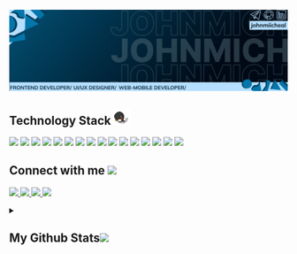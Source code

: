 
<p align="center">
 <img src="https://github.com/Johnmiicheal/Johnmiicheal/blob/main/images/RE_GIT_BANNER.png" />
</p align="center">

<p align="center">
 
 <!-- <img src="https://badges.pufler.dev/visits/johnmiicheal/johnmiicheal"/> 
 <img src="https://badges.pufler.dev/years/johnmiicheal"/>
 <img src="https://badges.pufler.dev/repos/johnmiicheal"/>
 <img src="https://badges.pufler.dev/commits/monthly/johnmiicheal" /> -->

</p>

<!-- <p align="center">
  I'm a 4th year student pursuing Bachelor's in Information Technology 🎓 from Covenant University 🏛. I'm a dedicated and motivated learner who's always willing to learn and work across technologies and domains 💡. I love to explore new technologies and leverage them to solve real-life problems ✨. I'm deep into Web & Mobile Development | Robotics | Artificial Intelligence | Cyber Security.
</p>  -->

<h2 align="left">Technology Stack <img src="https://github.com/johnmiicheal/johnmiicheal/blob/main/images/laptop.gif" width="30"></h2>

<p align="left">
 <img src="https://img.shields.io/badge/Rust-black?style=flat-square&logo=rust"/>
<img src="https://img.shields.io/badge/-Java-black?style=flat-square&logo=android"/>
<img src="https://img.shields.io/badge/-C++-black?style=flat-square&logo=cplusplus"/>
<img src="https://img.shields.io/badge/-HTML5-black?style=flat-square&logo=html5"/>
<img src="https://img.shields.io/badge/-CSS3-black?style=flat-square&logo=css3"/>
<img src="https://img.shields.io/badge/-Ruby-black?style=flat-square&logo=ruby"/>
<img src="https://img.shields.io/badge/-AwS-black?style=flat-square&logo=amazon"/>
<img src= "https://img.shields.io/badge/-Flask-black?style=flat-square&logo=flask"/>
<img src="https://img.shields.io/badge/-JavaScript-black?style=flat-square&logo=javascript"/>
<img src ="https://img.shields.io/badge/-Typescript-black?style=flat-square&logo=typescript" />
<img src="https://img.shields.io/badge/-Nodejs-black?style=flat-square&logo=Node.js"/>
<img src="https://img.shields.io/badge/-React-black?style=flat-square&logo=react"/>
<img src="https://img.shields.io/badge/-MongoDB-black?style=flat-square&logo=mongodb"/>
<img src="https://img.shields.io/badge/-GraphQL-black?style=flat-square&logo=graphql"/>
<img src="https://img.shields.io/badge/-Git-black?style=flat-square&logo=git"/>
<img src="https://img.shields.io/badge/-GitHub-black?style=flat-square&logo=github"/>
</p>

<h2 align="left">Connect with me <img src="https://media0.giphy.com/media/jqNPzdTTxQfOgOqpO4/source.gif" width="30"></h2>

<p align="left">
<a href="mailto: michealelijah301@gmail.com">
 <img src="https://img.shields.io/badge/-michealelijah301-black?style=flat-square&logo=Gmail&logoColor=c14438&link=mailto:michealelijah301@gmail.com"/>
</a>
<a href="https://www.linkedin.com/in/johnmiicheal/">
 <img src="https://img.shields.io/badge/-johnmiicheal-black?style=flat-square&logo=Linkedin&logoColor=blue&link=https://www.linkedin.com/in/johnmiicheal/"/>
</a>
 <a href="https://twitter.com/johnmiiiicheal">
 <img src="https://img.shields.io/badge/-johnmiiiicheal-black?style=flat-square&logo=twitter&logoColor=blue&link=https://twitter.com/johnmiiiicheal"/>
</a>
 <a href="https://t.me/johnmiiiicheal">
 <img src="https://img.shields.io/badge/-johnmiiiicheal-black?style=flat-square&logo=telegram&logoColor=white&link=https://t.me/johnmiiiicheal"/>
</a>
</p>

<details>
<summary>
<h2 align="left">
  My Github Stats<img src="https://media.giphy.com/media/VgCDAzcKvsR6OM0uWg/giphy.gif" width="30">
</h2>
</summary>
 
<br>

<!-- <p align = "center">
 <img  src = "https://github-readme-stats.vercel.app/api?username=johnmiicheal&show_icons=true&theme=radical&line_height=27">
  <img src = "https://github-readme-stats.vercel.app/api/top-langs/?username=johnmiicheal&hide=html,css,java,shaderlab,kotlin,hlsl&theme=radical&layout=compact&line_height=27">
</p> -->

 
<p align = "left">
 <img  src="https://github-readme-streak-stats.herokuapp.com/?user=johnmiicheal&show_icons=true&locale=en&layout=compact&theme=prussian&line_height=0&background=024F73" />
  <img src = "https://github-readme-stats.vercel.app/api?username=johnmiicheal&show_icons=true&theme=prussian&line_height=25&bg_color=024F73" />
</p> 

<p align = "center">
 <img src="https://activity-graph.herokuapp.com/graph?username=johnmiicheal&theme=react-dark&bg_color=024F73">
</p> 
</details>


